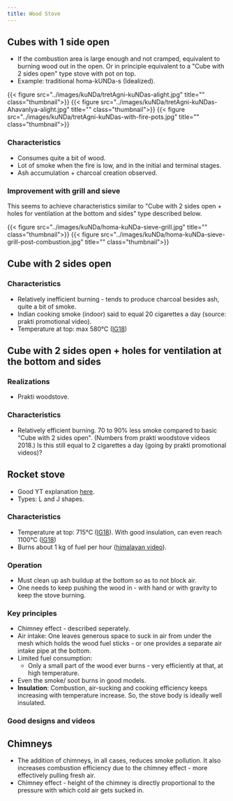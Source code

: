 ```yaml
---
title: Wood Stove
---
```


## Cubes with 1 side open
- If the combustion area is large enough and not cramped, equivalent to burning wood out in the open. Or in principle equivalent to a "Cube with 2 sides open" type stove with pot on top.  
- Example: traditional homa-kUNDa-s (Idealized).  

<div class="row">
{{< figure src="../images/kuNDa/tretAgni-kuNDas-alight.jpg" title="" class="thumbnail">}}
{{< figure src="../images/kuNDa/tretAgni-kuNDas-AhavanIya-alight.jpg" title="" class="thumbnail">}}
{{< figure src="../images/kuNDa/tretAgni-kuNDas-with-fire-pots.jpg" title="" class="thumbnail">}}
</div>

### Characteristics 
- Consumes quite a bit of wood. 
- Lot of smoke when the fire is low, and in the initial and terminal stages. 
- Ash accumulation + charcoal creation observed.

### Improvement with grill and sieve
This seems to achieve characteristics similar to "Cube with 2 sides open + holes for ventilation at the bottom and sides" type described below.

<div class="row">
{{< figure src="../images/kuNDa/homa-kuNDa-sieve-grill.jpg" title=""  class="thumbnail">}}
{{< figure src="../images/kuNDa/homa-kuNDa-sieve-grill-post-combustion.jpg" title=""  class="thumbnail">}}
</div>

## Cube with 2 sides open
### Characteristics 
- Relatively inefficient burning - tends to produce charcoal besides ash, quite a bit of smoke.
- Indian cooking smoke (indoor) said to equal 20 cigarettes a day (source: prakti promotional video).
- Temperature at top: max 580°C ([IG18](https://www.instagram.com/p/BgLspLPlHN0/))

## Cube with 2 sides open + holes for ventilation at the bottom and sides
### Realizations
- Prakti woodstove.

### Characteristics 
- Relatively efficient burning. 70 to 90% less smoke compared to basic "Cube with 2 sides open". (Numbers from prakti woodstove videos 2018.) Is this still equal to 2 cigarettes a day (going by prakti promotional videos)?


## Rocket stove
- Good YT explanation [here](https://www.youtube.com/watch?v=4TmWvLyaGdk).
- Types: L and J shapes.

### Characteristics
- Temperature at top: 715°C ([IG18](https://www.instagram.com/p/BgLspLPlHN0/)). With good insulation, can even reach 1100°C  ([IG18](https://www.instagram.com/p/BjkR34FBXob))
- Burns about 1 kg of fuel per hour ([himalayan video](https://youtu.be/tbBilWdfPgM)).

### Operation
- Must clean up ash buildup at the bottom so as to not block air. 
- One needs to keep pushing the wood in - with hand or with gravity to keep the stove burning.

### Key principles
- Chimney effect - described seperately.
- Air intake: One leaves generous space to suck in air from under the mesh which holds the wood fuel sticks - or one provides a separate air intake pipe at the bottom.
- Limited fuel consumption:
  - Only a small part of the wood ever burns - very efficiently at that, at high temperature.
- Even the smoke/ soot burns in good models.
- **Insulation**: Combustion, air-sucking and cooking efficiency keeps increasing with temperature increase. So, the stove body is ideally well insulated.

### Good designs and videos
<div class="videoEmbed" src="https://youtu.be/tbBilWdfPgM"> </div>

## Chimneys
- The addition of chimneys, in all cases, reduces smoke pollution. It also increases combustion efficiency due to the chimney effect - more effectively pulling fresh air.
- Chimney effect - height of the chimney is directly proportional to the pressure with which cold air gets sucked in. 
